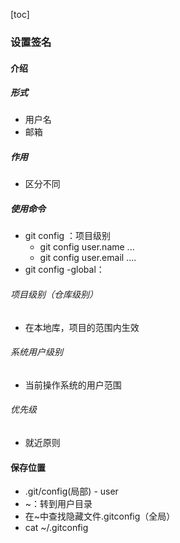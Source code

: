[toc]

### 设置签名

#### 介绍

##### 形式

* 用户名
* 邮箱

##### 作用

* 区分不同

##### 使用命令

* git config ：项目级别
  * git config user.name ...
  * git config user.email ....
* git config -global：

###### 项目级别（仓库级别）

* 在本地库，项目的范围内生效

###### 系统用户级别

* 当前操作系统的用户范围

###### 优先级

* 就近原则

#### 保存位置

* .git/config(局部) - user
* ~：转到用户目录
* 在~中查找隐藏文件.gitconfig（全局）
* cat ~/.gitconfig

